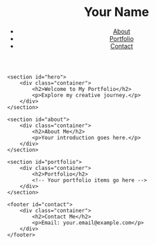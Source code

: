 <!DOCTYPE html>
<html lang="en">
<head>
    <meta charset="UTF-8">
    <meta name="viewport" content="width=device-width, initial-scale=1.0">
    <title>Your Portfolio</title>
    <link rel="stylesheet" href="styles.css">
</head>
<body>
    <header>
        <div class="container">
            <h1>Your Name</h1>
            <nav>
                <ul>
                    <li><a href="#about">About</a></li>
                    <li><a href="#portfolio">Portfolio</a></li>
                    <li><a href="#contact">Contact</a></li>
                </ul>
            </nav>
        </div>
    </header>

    <section id="hero">
        <div class="container">
            <h2>Welcome to My Portfolio</h2>
            <p>Explore my creative journey.</p>
        </div>
    </section>

    <section id="about">
        <div class="container">
            <h2>About Me</h2>
            <p>Your introduction goes here.</p>
        </div>
    </section>

    <section id="portfolio">
        <div class="container">
            <h2>Portfolio</h2>
            <!-- Your portfolio items go here -->
        </div>
    </section>

    <footer id="contact">
        <div class="container">
            <h2>Contact Me</h2>
            <p>Email: your.email@example.com</p>
        </div>
    </footer>
</body>
</html>

